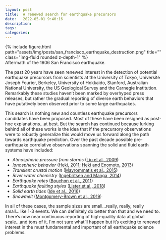 ```yaml
---
layout: post
title:  A renewed search for earthquake precursors
date:   2022-05-01 9:40:16
description: 
tags: 
categories: 
---
```


<div class="row">
    <div class="col-sm mt-3 mt-md-0">
        {% include figure.html path="assets/img/posts/san_francisco_earthquake_destruction.png" title="" class="img-fluid rounded z-depth-1" %}
    </div>
</div>
<div class="caption">
    Aftermath of the 1906 San Francisco earthquake.
</div>

The past 20 years have seen renewed interest in the detection of potential earthquake precursors from scientists at the University of Tokyo, Université Joseph Fourier, Berkeley, University of Hokkaido, Stanford, Australian National University, the US Geological Survey and the Carnegie Institution.  Remarkably these studies haven’t been marked by overhyped press releases, but rather the gradual reporting of diverse earth behaviors that have putatively been observed prior to some large earthquakes.

This search is nothing new and countless earthquake precursors candidates have been proposed.  Most of these have been resigned as post-hoc explanations...at best. But the search has continued because lurking behind all of these works is the idea that if the precursory observations were to robustly generalize this would move us forward along the path towards earthquake prediction. Over the past decade possible pre-earthquake correlative observations spanning the solid and fluid earth systems have included:

- _Atmospheric pressure from storms_ ([Liu et al., 2009](https://www.nature.com/articles/nature08042))
- _Ionospheric behavior_ ([Heki, 2011](https://agupubs.onlinelibrary.wiley.com/doi/full/10.1029/2011GL047908); [Heki and Enomoto, 2013](https://agupubs.onlinelibrary.wiley.com/doi/full/10.1002/jgra.50578))
- _Transient crustal motion_ ([Mavrommatis
 et al., 2015](https://agupubs.onlinelibrary.wiley.com/doi/full/10.1002/2015GL066069))
- _River water chemistry_ ([Ingebritsen and Manga, 2014](https://www.nature.com/articles/ngeo2261))
- _Earthquake rates_ ([Bouchon et al., 2011](https://www.science.org/doi/abs/10.1126/science.1197341))
- _Earthquake faulting styles_ ([Lister et al., 2018](https://pubs.geoscienceworld.org/gsa/lithosphere/article/10/4/512/530503/Lineaments-and-earthquake-ruptures-on-the-East))
- _Solid earth tides_ ([Ide et al., 2016](https://www.nature.com/articles/ngeo2796))
- _Snowmelt_ ([Montgomery-Brown et al., 2019](https://agupubs.onlinelibrary.wiley.com/doi/full/10.1029/2019GL082254))

In all of these cases, the sample sizes are small...really, really, really small...like 1-3 events.  We can definitely do better than that and we need to. There’s now near continuous reporting of high-quality data at global scale...and tons of it.  I'm not sure what’ll happen but it’s exciting to renewed interest in the must fundamental and important of all earthquake science problems.
